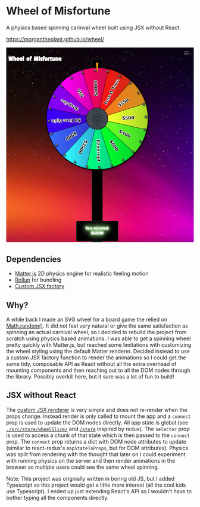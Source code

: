 # Wheel of Misfortune

A physics based spinning carinval wheel built using JSX without React.

https://morgantheplant.github.io/wheel/

![Wheel of Misforture](./screenshot.png)


## Dependencies

- [Matter.js](https://brm.io/matter-js/) 2D physics engine for realistic feeling motion
- [Rollup](https://rollupjs.org/) for bundling
- [Custom JSX factory](./packages/render/createElement.ts)

## Why?

A while back I made an SVG wheel for a board game the relied on [Math.random()](https://developer.mozilla.org/en-US/docs/Web/JavaScript/Reference/Global_Objects/Math/random). It did not feel very natural or give the same satisfaction as spinning an actual carnival wheel, so I decided to rebuild the project from scratch using physics based animations. I was able to get a spinning wheel pretty quickly with Matter.js, but reached some limitations with customizing the wheel styling using the default Matter renderer. Decided instead to use a custom JSX factory function to render the animations so I could get the same tidy, composable API as React without all the extra overhead of mounting components and then reaching out to all the DOM nodes through the library. Possibly overkill here, but it sure was a lot of fun to build!

## JSX without React

The [custom JSX renderer](./packages/render/createElement.ts) is very simple and does not re-render when the props change. Instead render is only called to mount the app and a `connect` prop is used to update the DOM nodes directly. All app state is global (see [`./src/store/wheelSlice/`](./src/store/wheelSlice/) and [`/store`](./packages/store) inspired by redux). The `selector` prop is used to access a chunk of that state which is then passed to the `connect` prop. The `connect` prop returns a dict with DOM node attributes to update (similar to react-redux's `mapStateToProps`, but for DOM attributes). Physics was split from rendering with the thought that later on I could experiment with running physics on the server and then render animations in the browser so multiple users could see the same wheel spinning.

Note: This project was orignially written in boring old JS, but I added Typescript so this project would get a little more interest (all the cool kids use Typescript). I ended up just extending React's API so I wouldn't have to bother typing all the components directly.
